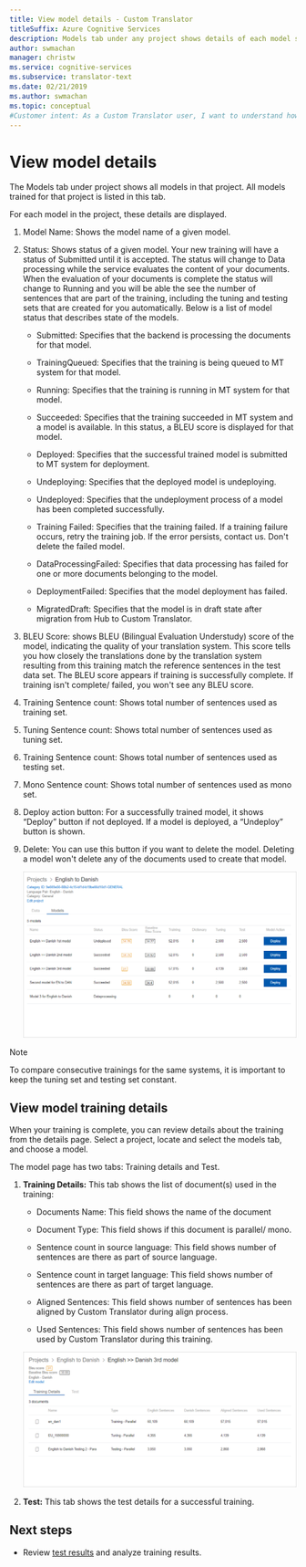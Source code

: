 ```yaml
---
title: View model details - Custom Translator
titleSuffix: Azure Cognitive Services
description: Models tab under any project shows details of each model such as model name, model status, BLEU score, training, tuning, testing sentence count.
author: swmachan
manager: christw
ms.service: cognitive-services
ms.subservice: translator-text
ms.date: 02/21/2019
ms.author: swmachan
ms.topic: conceptual
#Customer intent: As a Custom Translator user, I want to understand how to view model details, so that I can review details of each translation model.
---
```


# View model details

The Models tab under project shows all models in that project. All models trained for that project is listed in this tab.

For each model in the project, these details are displayed.

1.  Model Name: Shows the model name of a given model.

2.  Status: Shows status of a given model. Your new training will have a status
    of Submitted until it is accepted. The status will change to Data processing
    while the service evaluates the content of your documents. When the
    evaluation of your documents is complete the status will change to Running
    and you will be able the see the number of sentences that are part of the
    training, including the tuning and testing sets that are created for you
    automatically. Below is a list of model status that describes state of the models.

    -  Submitted: Specifies that the backend is processing the documents for that model.

    -  TrainingQueued: Specifies that the training is being queued to MT system for that model.

    -  Running: Specifies that the training is running in MT system for that model.

    -  Succeeded: Specifies that the training succeeded in MT system and a model is available. In this status, a BLEU score is displayed for that model.

    -  Deployed: Specifies that the successful trained model is submitted to MT system for deployment.

    -  Undeploying: Specifies that the deployed model is undeploying.

    -  Undeployed: Specifies that the undeployment process of a model has been completed successfully.

    -  Training Failed: Specifies that the training failed. If a training failure occurs, retry the training job. If the error persists, contact us. Don't delete the failed model.

    - DataProcessingFailed: Specifies that data processing has failed for one or more documents belonging to the model.

    - DeploymentFailed: Specifies that the model deployment has failed.

    - MigratedDraft: Specifies that the model is in draft state after migration from Hub to Custom Translator.

4.  BLEU Score: shows BLEU (Bilingual Evaluation Understudy) score of the model,
    indicating the quality of your translation system. This score tells you how
    closely the translations done by the translation system resulting from this
    training match the reference sentences in the test data set. The BLEU score appears if training is successfully complete. If training isn't complete/ failed, you won't see any BLEU score.

5.  Training Sentence count: Shows total number of sentences used as training
    set.

6.  Tuning Sentence count: Shows total number of sentences used as tuning set.

7.  Training Sentence count: Shows total number of sentences used as testing
    set.

8.  Mono Sentence count: Shows total number of sentences used as mono set.

9.  Deploy action button: For a successfully trained model, it shows “Deploy”
    button if not deployed. If a model is deployed, a “Undeploy”
    button is shown.

10. Delete: You can use this button if you want to delete the model. Deleting a
    model won't delete any of the documents used to create that model.

    ![View model details](media/how-to/how-to-view-model-details.png)

>[!Note]
>To compare consecutive trainings for the same systems, it is important to keep the tuning set and testing set constant.

## View model training details

When your training is complete, you can review details about the training from the details page. Select a project, locate and select the models tab, and choose a model.

The model page has two tabs: Training details and Test.

1.  **Training Details:** This tab shows the list of document(s) used in the training:

    -  Documents Name: This field shows the name of the document

    -  Document Type: This field shows if this document is parallel/ mono.

    -  Sentence count in source language: This field shows number of sentences are there as part of source language.

    -  Sentence count in target language: This field shows number of sentences are there as part of target language.

    -  Aligned Sentences: This field shows number of sentences has been aligned by Custom Translator during align process.

    -  Used Sentences: This field shows number of sentences has been used by Custom Translator during this training.

    ![Model training details](media/how-to/how-to-model-training-details.png)

2.  **Test:** This tab shows the test details for a successful training.

## Next steps

- Review [test results](how-to-view-system-test-results.md) and analyze training results.
